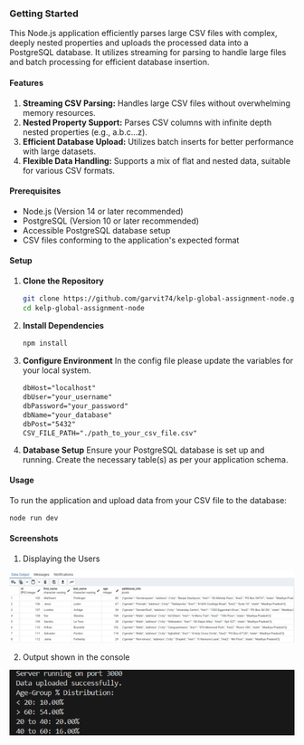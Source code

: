 ### Getting Started
This Node.js application efficiently parses large CSV files with complex, deeply nested properties and uploads the processed data into a PostgreSQL database. It utilizes streaming for parsing to handle large files and batch processing for efficient database insertion.

#### Features

1. **Streaming CSV Parsing:** Handles large CSV files without overwhelming memory resources.
2. **Nested Property Support:** Parses CSV columns with infinite depth nested properties (e.g., a.b.c...z).
3. **Efficient Database Upload:** Utilizes batch inserts for better performance with large datasets.
4. **Flexible Data Handling:** Supports a mix of flat and nested data, suitable for various CSV formats.

#### Prerequisites

- Node.js (Version 14 or later recommended)
- PostgreSQL (Version 10 or later recommended) 
- Accessible PostgreSQL database setup
- CSV files conforming to the application's expected format

#### Setup

1. **Clone the Repository**
    ```bash
    git clone https://github.com/garvit74/kelp-global-assignment-node.git
    cd kelp-global-assignment-node
    ```

2. **Install Dependencies**
    ```bash
    npm install
    ```

3. **Configure Environment**
   In the config file please update the variables for your local system.
    ```plaintext
    dbHost="localhost"
    dbUser="your_username"
    dbPassword="your_password"
    dbName="your_database"
    dbPost="5432"
    CSV_FILE_PATH="./path_to_your_csv_file.csv"
    ```

4. **Database Setup**
    Ensure your PostgreSQL database is set up and running. Create the necessary table(s) as per your application schema.

#### Usage

To run the application and upload data from your CSV file to the database:
```bash
node run dev
```

#### Screenshots

1. Displaying the Users

![alt text](image.png)

2. Output shown in the console

![alt text](image-1.png)
